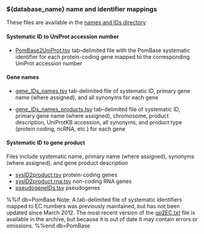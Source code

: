 ### ${database_name} name and identifier mappings

These files are available in the [names and IDs directory](${base_url}/data/names_and_identifiers/)

#### Systematic ID to UniProt accession number

-   [PomBase2UniProt.tsv](https://www.pombase.org/data/names_and_identifiers/PomBase2UniProt.tsv)
    tab-delimited file with the PomBase systematic identifier for each
    protein-coding gene mapped to the corresponding UniProt accession
    number

#### Gene names

-   [gene_IDs_names.tsv](${base_url}/data/names_and_identifiers/gene_IDs_names.tsv)
    tab-delimited file of systematic ID, primary gene name (where
    assigned), and all synonyms for each gene

-   [gene_IDs_names_products.tsv](${base_url}/data/names_and_identifiers/gene_IDs_names_products.tsv)
    tab-delimited file of systematic ID, primary gene name (where
    assigned), chromosome, product description, UniProtKB accession,
    all synonyms, and product type (protein coding, ncRNA, etc.) for
    each gene

#### Systematic ID to gene product

Files include systematic name, primary name (where assigned),
synonyms (where assigned), and gene product description

-   [sysID2product.tsv](${base_url}/data/names_and_identifiers/sysID2product.tsv)
    protein-coding genes
-   [sysID2product.rna.tsv](${base_url}/data/names_and_identifiers/sysID2product.rna.tsv)
    non-coding RNA genes
-   [pseudogeneIDs.tsv](https://www.pombase.org/data/names_and_identifiers/pseudogeneIDs.tsv)
    pseudogenes

%%if db=PomBase
Note: A tab-delimited file of systematic identifiers mapped to EC
numbers was previously maintained, but has not been updated since March
2012. The most recent version of the
[gp2EC.txt](https://www.pombase.org/data/names_and_identifiers/OLD/gp2EC.txt)
file is available in the archive, but because it is out of date it
may contain errors or omissions.
%%end db=PomBase
